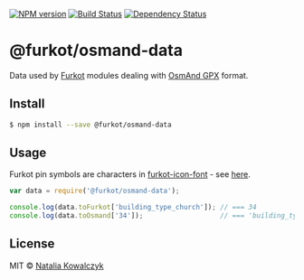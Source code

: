 [![NPM version][npm-image]][npm-url]
[![Build Status][build-image]][build-url]
[![Dependency Status][deps-image]][deps-url]

# @furkot/osmand-data

Data used by [Furkot] modules dealing with [OsmAnd GPX] format.

## Install

```sh
$ npm install --save @furkot/osmand-data
```

## Usage

Furkot pin symbols are characters in [furkot-icon-font] - see [here][furkot-icon-font-demo].

```js
var data = require('@furkot/osmand-data');

console.log(data.toFurkot['building_type_church']); // === 34
console.log(data.toOsmand['34']);                   // === 'building_type_church'

```

## License

MIT © [Natalia Kowalczyk](https://melitele.me)

[Furkot]: https://furkot.com
[furkot-icon-font]: https://github.com/furkot/icon-fonts
[furkot-icon-font-demo]: https://furkot.github.io/icon-fonts/build/furkot.html

[OsmAnd GPX]: https://osmand.net/docs/technical/osmand-file-formats/osmand-gpx/

[npm-image]: https://img.shields.io/npm/v/@furkot/osmand-data
[npm-url]: https://npmjs.org/package/@furkot/osmand-data

[build-url]: https://github.com/furkot/osmand-data/actions/workflows/check.yaml
[build-image]: https://img.shields.io/github/actions/workflow/status/furkot/osmand-data/check.yaml?branch=main

[deps-image]: https://img.shields.io/librariesio/release/npm/@furkot/osmand-data
[deps-url]: https://libraries.io/npm/@furkot%2Fosmand-data
